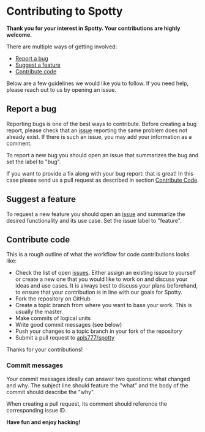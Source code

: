 # Contributing to Spotty

**Thank you for your interest in Spotty. Your contributions are highly welcome.**

There are multiple ways of getting involved:

- [Report a bug](#report-a-bug)
- [Suggest a feature](#suggest-a-feature)
- [Contribute code](#contribute-code)

Below are a few guidelines we would like you to follow.
If you need help, please reach out to us by opening an issue.

## Report a bug 

Reporting bugs is one of the best ways to contribute. Before creating a bug report, 
please check that an [issue](https://github.com/apls777/spotty/issues) reporting the same problem does not already 
exist. If there is such an issue, you may add your information as a comment.

To report a new bug you should open an issue that summarizes the bug and set the label to "bug".

If you want to provide a fix along with your bug report: that is great! In this case please send us a pull request as 
described in section [Contribute Code](#contribute-code).

## Suggest a feature

To request a new feature you should open an [issue](https://github.com/apls777/spotty/issues/new) and summarize 
the desired functionality and its use case. Set the issue label to "feature".  

## Contribute code

This is a rough outline of what the workflow for code contributions looks like:
- Check the list of open [issues](https://github.com/apls777/spotty/issues). Either assign an existing issue to 
yourself or create a new one that you would like to work on and discuss your ideas and use cases. It is always best to 
discuss your plans beforehand, to ensure that your contribution is in line with our goals for Spotty.
- Fork the repository on GitHub
- Create a topic branch from where you want to base your work. This is usually the master.
- Make commits of logical units
- Write good commit messages (see below)
- Push your changes to a topic branch in your fork of the repository
- Submit a pull request to [apls777/spotty](https://github.com/apls777/spotty)

Thanks for your contributions!

### Commit messages

Your commit messages ideally can answer two questions: what changed and why. The subject line should feature 
the "what" and the body of the commit should describe the "why".

When creating a pull request, its comment should reference the corresponding issue ID.

**Have fun and enjoy hacking!**
